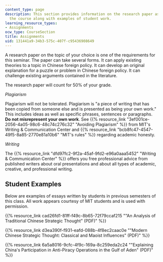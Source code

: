 ```yaml
---
content_type: page
description: This section provides information on the research paper assigned for
  the course along with examples of student work.
learning_resource_types:
- Assignments
ocw_type: CourseSection
title: Assignments
uid: 131441a9-34b3-575c-407f-c95436908649
---
```


A research paper on the topic of your choice is one of the requirements for this seminar. The paper can take several forms. It can apply existing theories to a topic in Chinese foreign policy. It can develop an original explanation for a puzzle or problem in Chinese foreign policy. It can challenge existing arguments contained in the literature.

The research paper will count for 50% of your grade.

_Plagiarism_

Plagiarism will not be tolerated. Plagiarism is "a piece of writing that has been copied from someone else and is presented as being your own work." This includes ideas as well as specific phrases, sentences or paragraphs. **Do not misrepresent your own work**. See {{% resource_link "3ef001ce-2056-4a05-98c6-48c74c276c32" "Avoiding Plagiarism" %}} from MIT's Writing & Communication Center and {{% resource_link "bcb8fc47-4547-49f5-8a85-2770e81a10b6" "MIT's rules" %}} regarding academic honesty.

_Writing_

The {{% resource_link "dfd97fc2-9f2a-45af-9fd2-e96a0aaa5452" "Writing & Communication Center" %}} offers you free professional advice from published writers about oral presentations and about all types of academic, creative, and professional writing.

Student Examples
----------------

Below are examples of essays written by students in previous semesters of this class. All work appears courtesy of MIT students and is used with permission.

{{% resource_link cad26fd1-81ff-f49c-8b65-72f79ccaf215 "\"An Analysis of Traditional Chinese Strategic Thought\" (PDF)" %}}

{{% resource_link d3ea390f-f931-eafd-088b-4f8ec2caac0e "\"Modern Chinese Strategic Thought: Classical and Maoist Influences\" (PDF)" %}}

{{% resource_link 6a5a8016-9cfc-4f9c-169a-8c259eda2c24 "\"Explaining China's Participation in Anti-Piracy Operations in the Gulf of Aden\" (PDF)" %}}